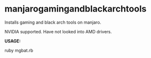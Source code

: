# manjarogamingandblackarchtools
Installs gaming and black arch tools on manjaro.

NVIDIA supported. Have not looked into AMD drivers.

**USAGE:**

ruby mgbat.rb
